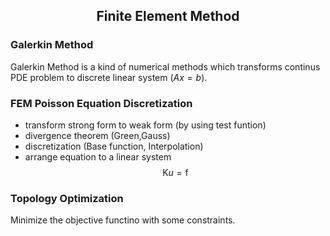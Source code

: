 <h2 align=center> Finite Element Method</h2>

### Galerkin Method
Galerkin Method is a kind of numerical methods which transforms continus PDE problem to discrete linear system ($Ax=b$).

### FEM Poisson Equation Discretization
- transform strong form to weak form (by using test funtion)
- divergence theorem (Green,Gauss)
- discretization (Base function, Interpolation)
- arrange equation to a linear system
$$\mathrm K u=\mathrm{f}$$

### Topology Optimization
Minimize the objective functino with some constraints.